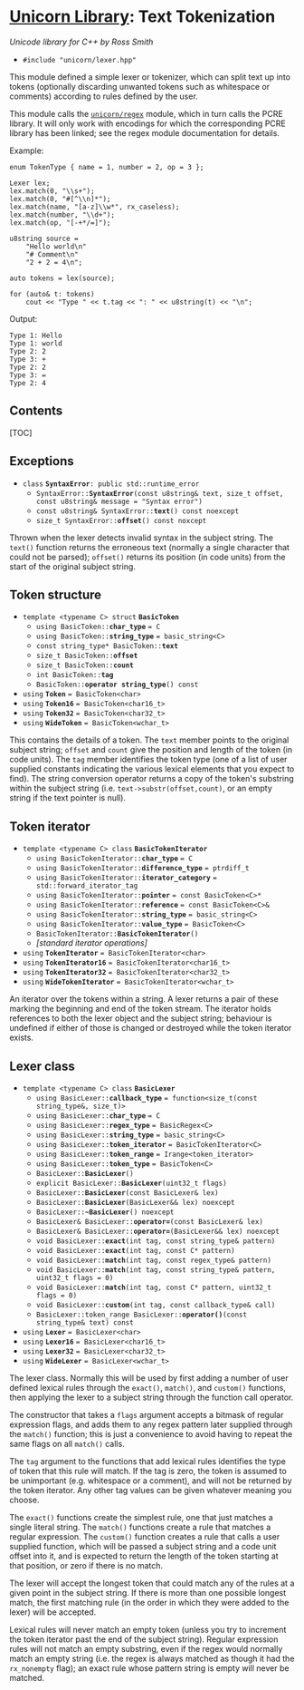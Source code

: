 # [Unicorn Library](index.html): Text Tokenization #

_Unicode library for C++ by Ross Smith_

* `#include "unicorn/lexer.hpp"`

This module defined a simple lexer or tokenizer, which can split text up into
tokens (optionally discarding unwanted tokens such as whitespace or comments)
according to rules defined by the user.

This module calls the [`unicorn/regex`](regex.html) module, which in turn
calls the PCRE library. It will only work with encodings for which the
corresponding PCRE library has been linked; see the regex module documentation
for details.

Example:

    enum TokenType { name = 1, number = 2, op = 3 };

    Lexer lex;
    lex.match(0, "\\s+");
    lex.match(0, "#[^\\n]*");
    lex.match(name, "[a-z]\\w*", rx_caseless);
    lex.match(number, "\\d+");
    lex.match(op, "[-+*/=]");

    u8string source =
        "Hello world\n"
        "# Comment\n"
        "2 + 2 = 4\n";

    auto tokens = lex(source);

    for (auto& t: tokens)
        cout << "Type " << t.tag << ": " << u8string(t) << "\n";

Output:

    Type 1: Hello
    Type 1: world
    Type 2: 2
    Type 3: +
    Type 2: 2
    Type 3: =
    Type 2: 4

## Contents ##

[TOC]

## Exceptions ##

* `class` **`SyntaxError`**`: public std::runtime_error`
    * `SyntaxError::`**`SyntaxError`**`(const u8string& text, size_t offset, const u8string& message = "Syntax error")`
    * `const u8string& SyntaxError::`**`text`**`() const noexcept`
    * `size_t SyntaxError::`**`offset`**`() const noxcept`

Thrown when the lexer detects invalid syntax in the subject string. The
`text()` function returns the erroneous text (normally a single character that
could not be parsed); `offset()` returns its position (in code units) from the
start of the original subject string.

## Token structure ##

* `template <typename C> struct` **`BasicToken`**
    * `using BasicToken::`**`char_type`** `= C`
    * `using BasicToken::`**`string_type`** `= basic_string<C>`
    * `const string_type* BasicToken::`**`text`**
    * `size_t BasicToken::`**`offset`**
    * `size_t BasicToken::`**`count`**
    * `int BasicToken::`**`tag`**
    * `BasicToken::`**`operator string_type`**`() const`
* `using` **`Token`** `= BasicToken<char>`
* `using` **`Token16`** `= BasicToken<char16_t>`
* `using` **`Token32`** `= BasicToken<char32_t>`
* `using` **`WideToken`** `= BasicToken<wchar_t>`

This contains the details of a token. The `text` member points to the original
subject string; `offset` and `count` give the position and length of the token
(in code units). The `tag` member identifies the token type (one of a list of
user supplied constants indicating the various lexical elements that you
expect to find). The string conversion operator returns a copy of the token's
substring within the subject string (i.e. `text->substr(offset,count)`, or an
empty string if the text pointer is null).

## Token iterator ##

* `template <typename C> class` **`BasicTokenIterator`**
    * `using BasicTokenIterator::`**`char_type`** `= C`
    * `using BasicTokenIterator::`**`difference_type`** `= ptrdiff_t`
    * `using BasicTokenIterator::`**`iterator_category`** `= std::forward_iterator_tag`
    * `using BasicTokenIterator::`**`pointer`** `= const BasicToken<C>*`
    * `using BasicTokenIterator::`**`reference`** `= const BasicToken<C>&`
    * `using BasicTokenIterator::`**`string_type`** `= basic_string<C>`
    * `using BasicTokenIterator::`**`value_type`** `= BasicToken<C>`
    * `BasicTokenIterator::`**`BasicTokenIterator`**`()`
    * _[standard iterator operations]_
* `using` **`TokenIterator`** `= BasicTokenIterator<char>`
* `using` **`TokenIterator16`** `= BasicTokenIterator<char16_t>`
* `using` **`TokenIterator32`** `= BasicTokenIterator<char32_t>`
* `using` **`WideTokenIterator`** `= BasicTokenIterator<wchar_t>`

An iterator over the tokens within a string. A lexer returns a pair of these
marking the beginning and end of the token stream. The iterator holds
references to both the lexer object and the subject string; behaviour is
undefined if either of those is changed or destroyed while the token iterator
exists.

## Lexer class ##

* `template <typename C> class` **`BasicLexer`**
    * `using BasicLexer::`**`callback_type`** `= function<size_t(const string_type&, size_t)>`
    * `using BasicLexer::`**`char_type`** `= C`
    * `using BasicLexer::`**`regex_type`** `= BasicRegex<C>`
    * `using BasicLexer::`**`string_type`** `= basic_string<C>`
    * `using BasicLexer::`**`token_iterator`** `= BasicTokenIterator<C>`
    * `using BasicLexer::`**`token_range`** `= Irange<token_iterator>`
    * `using BasicLexer::`**`token_type`** `= BasicToken<C>`
    * `BasicLexer::`**`BasicLexer`**`()`
    * `explicit BasicLexer::`**`BasicLexer`**`(uint32_t flags)`
    * `BasicLexer::`**`BasicLexer`**`(const BasicLexer& lex)`
    * `BasicLexer::`**`BasicLexer`**`(BasicLexer&& lex) noexcept`
    * `BasicLexer::`**`~BasicLexer`**`() noexcept`
    * `BasicLexer& BasicLexer::`**`operator=`**`(const BasicLexer& lex)`
    * `BasicLexer& BasicLexer::`**`operator=`**`(BasicLexer&& lex) noexcept`
    * `void BasicLexer::`**`exact`**`(int tag, const string_type& pattern)`
    * `void BasicLexer::`**`exact`**`(int tag, const C* pattern)`
    * `void BasicLexer::`**`match`**`(int tag, const regex_type& pattern)`
    * `void BasicLexer::`**`match`**`(int tag, const string_type& pattern, uint32_t flags = 0)`
    * `void BasicLexer::`**`match`**`(int tag, const C* pattern, uint32_t flags = 0)`
    * `void BasicLexer::`**`custom`**`(int tag, const callback_type& call)`
    * `BasicLexer::token_range BasicLexer::`**`operator()`**`(const string_type& text) const`
* `using` **`Lexer`** `= BasicLexer<char>`
* `using` **`Lexer16`** `= BasicLexer<char16_t>`
* `using` **`Lexer32`** `= BasicLexer<char32_t>`
* `using` **`WideLexer`** `= BasicLexer<wchar_t>`

The lexer class. Normally this will be used by first adding a number of user
defined lexical rules through the `exact()`, `match()`, and `custom()`
functions, then applying the lexer to a subject string through the function
call operator.

The constructor that takes a `flags` argument accepts a bitmask of regular
expression flags, and adds them to any regex pattern later supplied through
the `match()` function; this is just a convenience to avoid having to repeat
the same flags on all `match()` calls.

The `tag` argument to the functions that add lexical rules identifies the type
of token that this rule will match. If the tag is zero, the token is assumed
to be unimportant (e.g. whitespace or a comment), and will not be returned by
the token iterator. Any other tag values can be given whatever meaning you
choose.

The `exact()` functions create the simplest rule, one that just matches a
single literal string. The `match()` functions create a rule that matches a
regular expression. The `custom()` function creates a rule that calls a user
supplied function, which will be passed a subject string and a code unit
offset into it, and is expected to return the length of the token starting at
that position, or zero if there is no match.

The lexer will accept the longest token that could match any of the rules at a
given point in the subject string. If there is more than one possible longest
match, the first matching rule (in the order in which they were added to the
lexer) will be accepted.

Lexical rules will never match an empty token (unless you try to increment the
token iterator past the end of the subject string). Regular expression rules
will not match an empty substring, even if the regex would normally match an
empty string (i.e. the regex is always matched as though it had the
`rx_nonempty` flag); an exact rule whose pattern string is empty will never be
matched.
